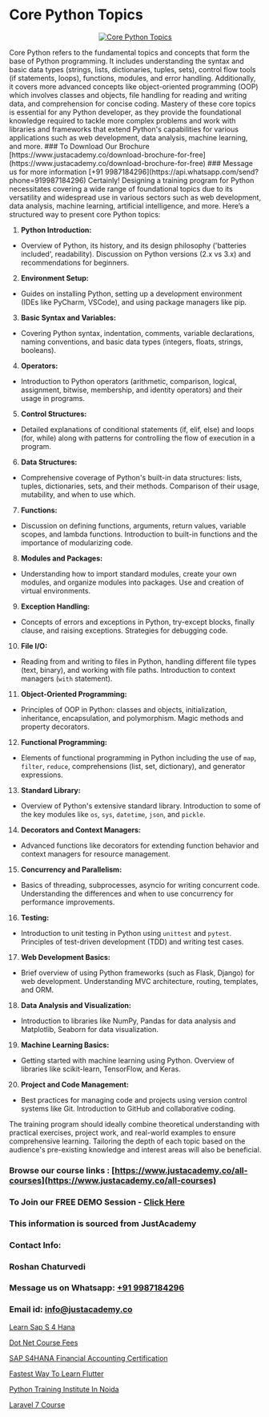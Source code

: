 # Core Python Topics

<p align="center">
  <a href="https://justacademy.co/course-detail/python-training">
    <img src="https://justacademy.co/storage2/course_image/1709713400_course_image.webp" alt="Core Python Topics">
  </a>
</p>
Core Python refers to the fundamental topics and concepts that form the base of Python programming. It includes understanding the syntax and basic data types (strings, lists, dictionaries, tuples, sets), control flow tools (if statements, loops), functions, modules, and error handling. Additionally, it covers more advanced concepts like object-oriented programming (OOP) which involves classes and objects, file handling for reading and writing data, and comprehension for concise coding. Mastery of these core topics is essential for any Python developer, as they provide the foundational knowledge required to tackle more complex problems and work with libraries and frameworks that extend Python's capabilities for various applications such as web development, data analysis, machine learning, and more.
### To Download Our Brochure [https://www.justacademy.co/download-brochure-for-free](https://www.justacademy.co/download-brochure-for-free)
### Message us for more information [+91 9987184296](https://api.whatsapp.com/send?phone=919987184296)
Certainly! Designing a training program for Python necessitates covering a wide range of foundational topics due to its versatility and widespread use in various sectors such as web development, data analysis, machine learning, artificial intelligence, and more. Here’s a structured way to present core Python topics:

1) **Python Introduction:**
- Overview of Python, its history, and its design philosophy ('batteries included', readability). Discussion on Python versions (2.x vs 3.x) and recommendations for beginners.

2) **Environment Setup:**
- Guides on installing Python, setting up a development environment (IDEs like PyCharm, VSCode), and using package managers like pip.

3) **Basic Syntax and Variables:**
- Covering Python syntax, indentation, comments, variable declarations, naming conventions, and basic data types (integers, floats, strings, booleans).

4) **Operators:**
- Introduction to Python operators (arithmetic, comparison, logical, assignment, bitwise, membership, and identity operators) and their usage in programs.

5) **Control Structures:**
- Detailed explanations of conditional statements (if, elif, else) and loops (for, while) along with patterns for controlling the flow of execution in a program.

6) **Data Structures:**
- Comprehensive coverage of Python's built-in data structures: lists, tuples, dictionaries, sets, and their methods. Comparison of their usage, mutability, and when to use which.

7) **Functions:**
- Discussion on defining functions, arguments, return values, variable scopes, and lambda functions. Introduction to built-in functions and the importance of modularizing code.

8) **Modules and Packages:**
- Understanding how to import standard modules, create your own modules, and organize modules into packages. Use and creation of virtual environments.

9) **Exception Handling:**
- Concepts of errors and exceptions in Python, try-except blocks, finally clause, and raising exceptions. Strategies for debugging code.

10) **File I/O:**
- Reading from and writing to files in Python, handling different file types (text, binary), and working with file paths. Introduction to context managers (`with` statement).

11) **Object-Oriented Programming:**
- Principles of OOP in Python: classes and objects, initialization, inheritance, encapsulation, and polymorphism. Magic methods and property decorators.

12) **Functional Programming:**
- Elements of functional programming in Python including the use of `map`, `filter`, `reduce`, comprehensions (list, set, dictionary), and generator expressions.

13) **Standard Library:**
- Overview of Python's extensive standard library. Introduction to some of the key modules like `os`, `sys`, `datetime`, `json`, and `pickle`.

14) **Decorators and Context Managers:**
- Advanced functions like decorators for extending function behavior and context managers for resource management.

15) **Concurrency and Parallelism:**
- Basics of threading, subprocesses, asyncio for writing concurrent code. Understanding the differences and when to use concurrency for performance improvements.

16) **Testing:**
- Introduction to unit testing in Python using `unittest` and `pytest`. Principles of test-driven development (TDD) and writing test cases.

17) **Web Development Basics:**
- Brief overview of using Python frameworks (such as Flask, Django) for web development. Understanding MVC architecture, routing, templates, and ORM.

18) **Data Analysis and Visualization:**
- Introduction to libraries like NumPy, Pandas for data analysis and Matplotlib, Seaborn for data visualization.

19) **Machine Learning Basics:**
- Getting started with machine learning using Python. Overview of libraries like scikit-learn, TensorFlow, and Keras.

20) **Project and Code Management:**
- Best practices for managing code and projects using version control systems like Git. Introduction to GitHub and collaborative coding.

The training program should ideally combine theoretical understanding with practical exercises, project work, and real-world examples to ensure comprehensive learning. Tailoring the depth of each topic based on the audience's pre-existing knowledge and interest areas will also be beneficial.

### Browse our course links : [https://www.justacademy.co/all-courses](https://www.justacademy.co/all-courses) 
### To Join our FREE DEMO Session - [Click Here](https://www.justacademy.co/register-for-course-demo)


### This information is sourced from JustAcademy
### Contact Info:
### Roshan Chaturvedi
### Message us on Whatsapp: [+91 9987184296](https://api.whatsapp.com/send?phone=919987184296)
### Email id: [info@justacademy.co](mailto:info@justacademy.co)
                
[Learn Sap S 4 Hana](https://www.linkedin.com/pulse/learn-sap-4-hana-justacademy-pune-sktsc/)

[Dot Net Course Fees](https://www.linkedin.com/pulse/dot-net-course-fees-justacademy-boston-orjkc?trackingId=bjrmoecjh0hoyLu771Egjw%3D%3D&lipi=urn%3Ali%3Apage%3Ad_flagship3_company_admin%3BA1nZ1nP9T4epQeiwVmNY3A%3D%3D)

[SAP S4HANA Financial Accounting Certification](https://medium.com/@negishivu99/sap-s4hana-financial-accounting-certification-3844940c60ff)

[Fastest Way To Learn Flutter](https://medium.com/@akanshapatil/fastest-way-to-learn-flutter-262ccf209c9d)

[Python Training Institute In Noida](https://justacademyin.github.io/justacademy/python-training-institute-in-noida)

[Laravel 7 Course](https://justacademyin.github.io/justacademy/laravel-7-course)

